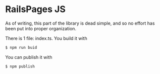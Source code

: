 # RailsPages JS

As of writing, this part of the library is dead simple, and so no effort has been put into proper organization.

There is 1 file: index.ts. You build it with

```bash
$ npm run buid
```

You can publish it with

```bash
$ npm publish
```
